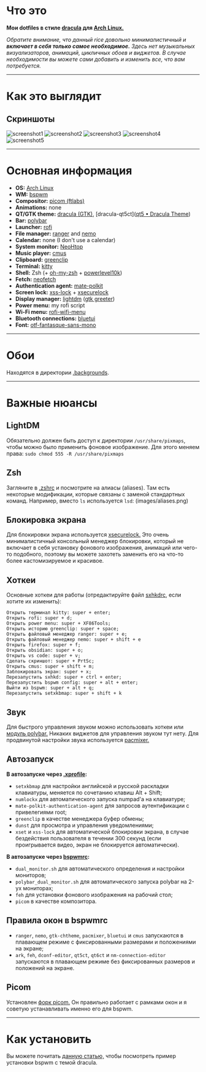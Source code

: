 # Что это

**Мои dotfiles в стиле [dracula](https://draculatheme.com/) для [Arch Linux.](https://archlinux.org/)**

_Обратите внимание, что данный rice довольно минималистичный и **включает в себя только самое необходимое.** Здесь нет музыкальных визуализаторов, анимаций, цикличных обоев и виджетов. В случае необходимости вы можете сами добавить и изменить все, что вам потребуется._

***

# Как это выглядит
## Скриншоты
![screenshot1](Media/Screenshots/1.png)
![screenshot2](Media/Screenshots/2.png)
![screenshot3](Media/Screenshots/3.png)
![screenshot4](Media/Screenshots/4.png)
![screenshot5](Media/Screenshots/5.png)

***

# Основная информация
- **OS:** [Arch Linux](https://archlinux.org/)
- **WM:** [bspwm](https://wiki.archlinux.org/title/Bspwm)
- **Compositor:** [picom (ftlabs)](https://aur.archlinux.org/packages/picom-ftlabs-git)
- **Animations:** none
- **QT/GTK theme:** [dracula (GTK)](https://draculatheme.com/gtk), [dracula-qt5ct]([qt5 • Dracula Theme](https://draculatheme.com/qt5))
- **Bar:** [polybar](https://github.com/polybar/polybar)
- **Launcher:** [rofi](https://github.com/davatorium/rofi)
- **File manager:** [ranger](https://github.com/ranger/ranger) and [nemo](https://github.com/linuxmint/nemo)
- **Calendar:** none (I don't use a calendar)
- **System monitor:** [NeoHtop](https://github.com/Abdenasser/neohtop)
- **Music player:** [cmus](https://github.com/cmus/cmus)
- **Clipboard:** [greenclip](https://github.com/erebe/greenclip)
- **Terminal:** [kitty](https://sw.kovidgoyal.net/kitty/)
- **Shell:** Zsh (+ [oh-my-zsh](https://github.com/ohmyzsh/ohmyzsh/) + [powerlevel10k](https://github.com/romkatv/powerlevel10k))
- **Fetch:** [neofetch](https://github.com/dylanaraps/neofetch)
- **Authentication agent:** [mate-polkit](https://github.com/mate-desktop/mate-polkit)
- **Screen lock:** [xss-lock](https://man.archlinux.org/man/xss-lock.1) + [xsecurelock](https://github.com/google/xsecurelock)
- **Display manager:** [lightdm](https://github.com/canonical/lightdm) ([gtk greeter](https://github.com/canonical/lightdm))
- **Power menu:** my rofi script
- **Wi-Fi menu:** [rofi-wifi-menu](https://github.com/zbaylin/rofi-wifi-menu)
- **Bluetooth connections:** [bluetui](https://github.com/pythops/bluetui)
- **Font:** [otf-fantasque-sans-mono](https://github.com/belluzj/fantasque-sans)
***

# Обои
Находятся в директории [.backgrounds](/src/dotfiles/backgrounds).

***

# Важные нюансы
## LightDM
Обязательно должен быть доступ к директории `/usr/share/pixmaps`, чтобы можно было применить фоновое изображение. Для этого меняем права:
`sudo chmod 555 -R /usr/share/pixmaps`

## Zsh
Загляните в [.zshrc](/src/dotfiles/zshrc) и посмотрите на алиасы (aliases). Там есть некоторые модификации, которые связаны с заменой стандартных команд. Например, вместо `ls` используется `lsd`:
(images/aliases.png)

## Блокировка экрана
Для блокировки экрана используется [xsecurelock.](https://github.com/google/xsecurelock) Это очень минималистичный консольный менеджер блокировки, который не включает в себя установку фонового изображения, анимаций или чего-то подобного, поэтому вы можете захотеть заменить его на что-то более кастомизируемое и красивое.

## Хоткеи
Основные хоткеи для работы (отредактируйте файл [sxhkdrc](/src/dotfiles/config/sxhkd/sxhkdrc), если хотите их изменить):
```
Открыть терминал kitty: super + enter;
Открыть rofi: super + d;
Открыть power menu: super + XF86Tools;
Открыть историю greenclip: super + space;
Открыть файловый менеджер ranger: super + e;
Открыть файловый менеджер nemo: super + shift + e
Открыть firefox: super + f;
Открыть obsidian: super + o;
Открыть vs code: super + v;
Сделать скриншот: super + PrtSc;
Открыть cmus: super + shift + m;
Заблокировать экран: super + x;
Перезапустить sxhkd: super + ctrl + enter;
Перезапустить bspwm config: super + alt + enter;
Выйти из bspwm: super + alt + q;
Перезапустить setxkbmap: super + shift + k
```


## Звук
Для быстрого управления звуком можно использовать хоткеи или [модуль polybar.](https://github.com/polybar/polybar/wiki/Module:-pulseaudio) Никаких виджетов для управления звуком тут нету. Для продвинутой настройки звука используется [pacmixer.](https://github.com/KenjiTakahashi/pacmixer)

## Автозапуск
**В автозапуске через [.xprofile](/src/dotfiles/xprofile):**
- `setxkbmap` для настройки английской и русской раскладки клавиатуры, меняется по сочетанию клавиш Alt + Shift;
- `numlockx` для автоматического запуска numpad'а на клавиатуре;
- `mate-polkit-authentication-agent` для запросов аутентификации с привелегиями root;
- `greenclip` в качестве менеджера буфер обмены;
- `dunst` для просмотра и управления уведомлениями;
- `xset` и `xss-lock` для автоматической блокировки экрана, в случае бездействия пользователя в течении 300 секунд (если проигрывается видео, экран не блокируется автоматически).

**В автозапуске через [bspwmrc](/src/dotfiles/config/bspwm/bspwmrc):**
- `dual_monitor.sh` для автоматического определения и настройки мониторов;
- `polybar_dual_monitor.sh` для автоматического запуска polybar на 2-ух мониторах;
- `feh` для установки фонового изображения на рабочий стол;
- `picom` в качестве композитора.

## Правила окон в bspwmrc
- `ranger`, `nemo`, `gtk-chtheme`, `pacmixer`, `bluetui` и `cmus` запускаются в плавающем режиме с фиксированными размерами и положениями на экране;
- `ark`, `feh`, `dconf-editor`, `qt5ct`, `qt6ct` и `nm-connection-editor` запускаются в плавающем режиме без фиксированных размеров и положений на экране.

## Picom
Установлен [форк picom.](https://aur.archlinux.org/packages/picom-ftlabs-git) Он правильно работает с рамками окон и я советую устанавливать именно его для bspwm.

***

# Как установить
Вы можете почитать [данную статью,](https://teletype.in/@chernoff_security/arch_bspwm_dracula) чтобы посмотреть пример установки bspwm с темой dracula.
